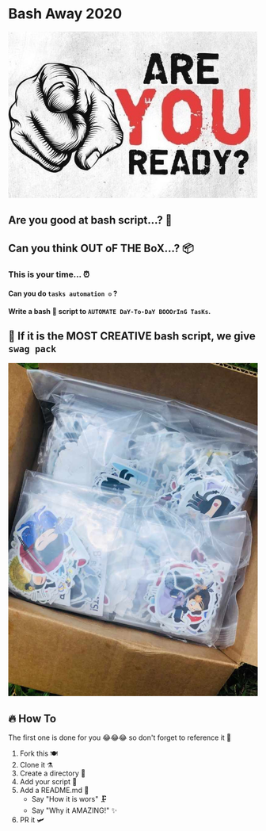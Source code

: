 # Bash Away 2020

![Banner](./tmpBanner.jpg)

## Are you good at bash script...? 💫

## Can you think OUT oF THE BoX...? 📦

### This is your time... ⏰

#### Can you do `tasks automation ⚙️` ?

__Write a bash 🔧 script to `AUTOMATE DaY-To-DaY BOOOrInG TasKs`.__

## 🚀 If it is the MOST CREATIVE bash script, we give `swag pack`

![swag pack](./swagpack.jpg)

## 🔥 How To

The first one is done for you 😂😂😂 so don't forget to reference it 📕

1. Fork this 🍽
2. Clone it ⚗️
3. Create a directory 📂
4. Add your script 🥣
5. Add a README.md 🚧
   - Say "How it is wors" 🗜
   - Say "Why it AMAZING!" ✨
6. PR it 🛩
